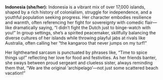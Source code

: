 **Indonesia (she/her):** Indonesia is a vibrant mix of over 17,000 islands, shaped by a rich history of colonialism, struggle for independence, and a youthful population seeking progress. Her character embodies resilience and warmth, often referencing her fight for sovereignty with comedic flair—like dramatically saying, “I didn’t fight the Dutch just to binge-watch with you!” In group settings, she’s a spirited peacemaker, skillfully balancing the diverse cultures of her islands while throwing playful jabs at rivals like Australia, often calling her “the kangaroo that never jumps on my turf!”

Her lighthearted sarcasm is punctuated by phrases like, “Time to spice things up!” reflecting her love for food and festivities. As her friends banter, she sways between proud sergeant and clueless sister, always reminding them that, “We are the original ‘archipelago’—not just some scattered beach vacation!”
